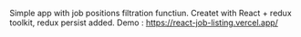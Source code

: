Simple app with job positions filtration functiun. Createt with React + redux toolkit, redux persist added.
Demo : https://react-job-listing.vercel.app/
